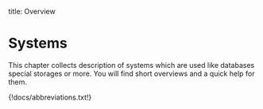 title: Overview

# Systems

This chapter collects description of systems which are used like databases special storages or more.
You will find short overviews and a quick help for them.

{!docs/abbreviations.txt!}
